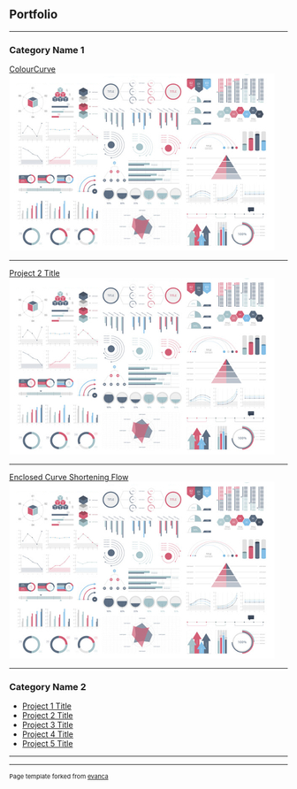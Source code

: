 ## Portfolio

---

### Category Name 1 

[ColourCurve](https://github.com/ghager93/ghager93.github.io/blob/28a5a6a38e13db05049a07b0f004fd091bdcf7eb/_posts/enclosed-curve-shortening.html)
<img src="images/dummy_thumbnail.jpg?raw=true"/>

---
[Project 2 Title](./_posts/enclosed-curve-shortening.html)
<img src="images/dummy_thumbnail.jpg?raw=true"/>

---
[Enclosed Curve Shortening Flow](/_posts/enclosed-curve-shortening.html)
<img src="images/dummy_thumbnail.jpg?raw=true"/>

---

### Category Name 2

- [Project 1 Title](http://example.com/)
- [Project 2 Title](http://example.com/)
- [Project 3 Title](http://example.com/)
- [Project 4 Title](http://example.com/)
- [Project 5 Title](http://example.com/)

---




---
<p style="font-size:11px">Page template forked from <a href="https://github.com/evanca/quick-portfolio">evanca</a></p>
<!-- Remove above link if you don't want to attibute -->
